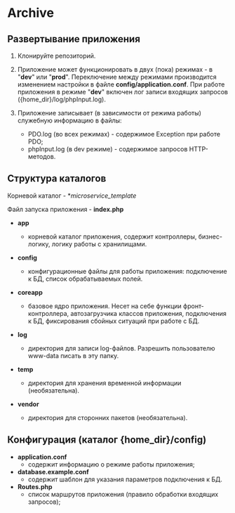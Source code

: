 # Archive

## Развертывание приложения
1. Клонируйте репозиторий.

4. Приложение может функционировать в двух (пока) режимах - в "__dev__" или "__prod__".
   Переключение между режимами производится изменением настройки в файле __config/application.conf__.
   При работе приложения в режиме "__dev__" включен лог записи входящих запросов ({home_dir}/log/phpInput.log).
5. Приложение записывает (в зависимости от режима работы) служебную информацию в файлы: 
   - PDO.log (во всех режимах) - содержимое Exception при работе PDO;
   - phpInput.log (в dev режиме) - содержимое запросов HTTP-методов. 

## Структура каталогов
Корневой каталог - **microservice_template*

Файл запуска приложения - **index.php**
* __app__
    * корневой каталог приложения, содержит контроллеры, бизнес-логику, логику работы с хранилищами.

* __config__
    * конфигурационные файлы для работы приложения: подключение к БД, список обрабатываемых полей.

* __coreapp__
    * базовое ядро приложения. Несет на себе функции фронт-контроллера, автозагрузчика классов приложения,
      подключения к БД, фиксирования сбойных ситуаций при работе с БД.

* __log__
    * директория для записи log-файлов. Разрешить пользователю www-data писать в эту папку.

* __temp__
    * директория для хранения временной информации (необязательна).

* __vendor__
    * директория для сторонних пакетов (необязательна).

## Конфигурация (каталог {home_dir}/config)
* __application.conf__
    * содержит информацию о режиме работы приложения;
* __database.example.conf__ 
    * содержит шаблон для указания параметров подключения к БД.
* __Routes.php__
    * список маршрутов приложения (правило обработки входящих запросов);